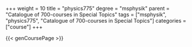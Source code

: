 +++
weight = 10
title = "physics775"
degree = "msphysik"
parent = "Catalogue of 700-courses in Special Topics"
tags = ["msphysik", "physics775", "Catalogue of 700-courses in Special Topics"]
categories = ["course"]
+++

{{< genCoursePage >}}
